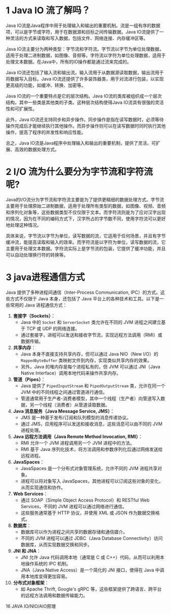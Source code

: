 # 1 Java IO 流了解吗？

Java IO流是Java程序中用于处理输入和输出的重要机制。流是一组有序的数据项，可以是字节或字符，用于在数据源和目标之间传输数据。Java IO流提供了一种灵活的方式来读取和写入数据，包括文件、网络连接、内存缓冲区等。

Java IO流主要分为两种类型：字节流和字符流。字节流以字节为单位处理数据，适用于处理二进制数据，如图像、音频等。字符流以字符为单位处理数据，适用于处理文本数据。在Java中，所有的IO操作都是通过流来完成的。

Java IO流还包括了输入流和输出流。输入流用于从数据源读取数据，输出流用于将数据写入目标。Java IO流还提供了许多装饰器类，用于对流进行包装，以实现更高级的功能，如缓冲、转换、加密等。

Java IO流的一个重要特点是它的层次结构。Java IO流的类库被组织成一个层次结构，其中一些类是其他类的子类。这种层次结构使得Java IO流具有很强的灵活性和可扩展性。

此外，Java IO流还支持同步和异步操作。同步操作是指在读写数据时，必须等待操作完成后才能继续执行其他操作。而异步操作则可以在读写数据时同时执行其他操作，提高了程序的并发性和响应性能。

总之，Java IO流是Java程序中处理输入和输出的重要机制，提供了灵活、可扩展、高效的数据处理方式。

# 2 I/O 流为什么要分为字节流和字符流呢?

Java的I/O流分为字节流和字符流主要是为了提供更精细的数据处理方式。字节流主要用于处理原始二进制数据，适用于处理所有类型的数据，如图像、视频、音频和序列化对象等，这些数据类型不仅仅限于文本。而字符流则是为了应对汉字出现的情况，因为在不同的编码方式下，汉字所占的字节数不同，使用字符流可以更好地处理这种情况。

具体来说，字节流以字节为单位，读写数据的流，它适用于任何场景，并且有字节缓冲流，能提高读取和输入的效率。而字符流是以字符为单位，读写数据的流，它主要用于处理文本数据。字符流实际上是字节流的包装，它提供了缓冲功能，并且可以自动处理换行符的转换等。

# 3 java进程通信方式

Java 提供了多种进程间通信（Inter-Process Communication, IPC）的方式。这些方式不仅限于 Java 本身，还包括了 Java 平台上的各种技术和工具。以下是一些常用的 Java 进程通信方式：

1. **套接字（Sockets）**：
   - Java 中的 `Socket` 和 `ServerSocket` 类允许在不同的 JVM 进程之间建立基于 TCP 或 UDP 的网络连接。
   - 通过套接字，进程可以发送和接收字节流，实现远程方法调用（RMI）或数据传输。
2. **共享内存**：
   - Java 本身不直接支持共享内存，但可以通过 Java NIO（New I/O）的 `MappedByteBuffer` 类映射文件到内存，实现类似共享内存的效果。
   - 另外，Java 的堆内存是每个进程私有的，但 JVM 可以通过 JNI（Java Native Interface）调用本地代码来操作共享内存。
3. **管道（Pipes）**：
   - Java 提供了 `PipedInputStream` 和 `PipedOutputStream` 类，允许在同一个 JVM 中的不同线程之间通过管道进行通信。
   - 管道通常用于生产者-消费者模型，其中一个线程（生产者）向管道写入数据，另一个线程（消费者）从管道读取数据。
4. **Java 消息服务（Java Message Service, JMS）**：
   - JMS 是一种基于发布/订阅和队列模型的消息传递协议。
   - 通过 JMS，应用程序可以发送和接收消息，这些消息可以由不同的 JVM 进程处理。
5. **Java 远程方法调用（Java Remote Method Invocation, RMI）**：
   - RMI 允许一个 JVM 进程调用另一个 JVM 进程中的方法。
   - RMI 基于 Java 序列化技术，将方法调用和参数序列化后通过网络发送给远程进程。
6. **JavaSpaces**：
   - JavaSpaces 是一个分布式对象管理系统，允许不同的 JVM 进程共享对象。
   - 进程可以将对象写入 JavaSpaces，其他进程可以订阅这些对象的变化，从而实现通信和协作。
7. **Web Services**：
   - 通过 SOAP（Simple Object Access Protocol）和 RESTful Web Services，不同的 JVM 进程可以通过网络进行通信。
   - 这些服务通常基于 HTTP 协议，并使用 XML 或 JSON 作为数据交换格式。
8. **数据库**：
   - 数据库可以作为进程之间共享的数据存储和通信媒介。
   - 不同的 JVM 进程可以通过 JDBC（Java Database Connectivity）访问数据库，从而实现数据交换和同步。
9. **JNI 和 JNA**：
   - JNI 允许 Java 代码调用本地（通常是 C 或 C++）代码，从而可以利用本地操作系统的 IPC 机制。
   - JNA（Java Native Access）是一个简化的 JNI 接口，使得在 Java 中调用本地库变得更加容易。
10. **分布式对象框架**：
    - 如 Apache Thrift, Google's gRPC 等，这些框架提供了跨语言、跨平台的远程方法调用和数据传输能力。





16 JAVA IO/NIO/AIO原理
